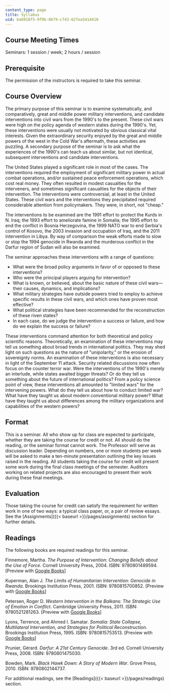 ```yaml
---
content_type: page
title: Syllabus
uid: ba6918f5-9f9b-8b79-c743-62fea5414410
---
```


Course Meeting Times
--------------------

Seminars: 1 session / week; 2 hours / session

Prerequisite
------------

The permission of the instructors is required to take this seminar.

Course Overview
---------------

The primary purpose of this seminar is to examine systematically, and comparatively, great and middle power military interventions, and candidate interventions into civil wars from the 1990's to the present. These civil wars were high on the policy agenda of western states during the 1990's. Yet, these interventions were usually not motivated by obvious classical vital interests. Given the extraordinary security enjoyed by the great and middle powers of the west in the Cold War's aftermath, these activities are puzzling. A secondary purpose of the seminar is to ask what the experiences of the 1990's can teach us about similar, but not identical, subsequent interventions and candidate interventions.

The United States played a significant role in most of the cases. The interventions required the employment of significant military power in actual combat operations, and/or sustained peace enforcement operations, which cost real money. They often resulted in modest casualties for the interveners, and sometimes significant casualties for the objects of their intervention. The interventions were controversial, at least in the United States. These civil wars and the interventions they precipitated required considerable attention from policymakers. They were, in short, not "cheap."

The interventions to be examined are the 1991 effort to protect the Kurds in N. Iraq; the 1993 effort to ameliorate famine in Somalia; the 1995 effort to end the conflict in Bosnia Herzegovina, the 1999 NATO war to end Serbia's control of Kosovo, the 2003 invasion and occupation of Iraq, and the 2011 intervention in Libya. By way of comparison the weak efforts made to slow or stop the 1994 genocide in Rwanda and the murderous conflict in the Darfur region of Sudan will also be examined.

The seminar approaches these interventions with a range of questions:

*   What were the broad policy arguments in favor of or opposed to these interventions?
*   Who were the principal players arguing for intervention?
*   What is known, or believed, about the basic nature of these civil wars—their causes, dynamics, and implications?
*   What military strategies have outside powers tried to employ to achieve specific results in these civil wars, and which ones have proven most effective?
*   What political strategies have been recommended for the reconstruction of these riven states?
*   In each case, do we judge the intervention a success or failure, and how do we explain the success or failure?

These interventions command attention for both theoretical and policy scientific reasons. Theoretically, an examination of these interventions may tell us something about broad trends in international politics. They may shed light on such questions as the nature of "unipolarity," or the erosion of sovereignty norms. An examination of these interventions is also necessary in light of the September 11 attack. Security related discussions now often focus on the counter terror war. Were the interventions of the 1990's merely an interlude, while states awaited bigger threats? Or do they tell us something about the future of international politics? From a policy science point of view, these interventions all amounted to "limited wars" for the intervening powers. What do they tell us about how to conduct limited war? What have they taught us about modern conventional military power? What have they taught us about differences among the military organizations and capabilities of the western powers?

Format
------

This is a seminar. All who show up for class are expected to participate, whether they are taking the course for credit or not. All should do the reading, or the seminar format cannot work. The Professor will serve as discussion leader. Depending on numbers, one or more students per week will be asked to make a ten-minute presentation outlining the key issues raised in the reading. All students taking the course for credit will present some work during the final class meetings of the semester. Auditors working on related projects are also encouraged to present their work during these final meetings.

Evaluation
----------

Those taking the course for credit can satisfy the requirement for written work in one of two ways: a typical class paper, or, a pair of review essays. See the [Assignments]({{< baseurl >}}/pages/assignments) section for further details.

Readings
--------

The following books are required readings for this seminar.

Finnemore, Martha. _The Purpose of Intervention: Changing Beliefs about the Use of Force_. Cornell University Press, 2004. ISBN: 9780801489594. \[Preview with [Google Books](http://books.google.com/books?id=ygh9mkEppUMC&pg=PAfrontcover)\]

Kuperman, Alan J. _The Limits of Humanitarian Intervention: Genocide in Rwanda_. Brookings Institution Press, 2001. ISBN: 9780815700852. \[Preview with [Google Books](http://books.google.com/books?id=YPEAwx9fG1QC&pg=PAfrontcover)\]

Petersen, Roger D. _Western Intervention in the Balkans: The Strategic Use of Emotion in Conflict_. Cambridge University Press, 2011. ISBN: 9780521281263. \[Preview with [Google Books](http://books.google.com/books?id=fKom-fspjGQC&pg=PAfrontcover)\]

Lyons, Terrence, and Ahmed I. Samatar. _Somalia: State Collapse, Multilateral Intervention, and Strategies for Political Reconstruction_. Brookings Institution Press, 1995. ISBN: 9780815753513. \[Preview with [Google Books](http://books.google.com/books?id=Z-8MR42dZ9YC&pg=PAfrontcover)\]

Prunier, Gérard. _Darfur: A 21st Century Genocide_. 3rd ed. Cornell University Press, 2008. ISBN: 9780801475030.

Bowden, Mark. _Black Hawk Down: A Story of Modern War_. Grove Press, 2010. ISBN: 9780802144737.

For additional readings, see the [Readings]({{< baseurl >}}/pages/readings) section.